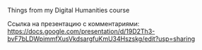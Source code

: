 Things from my Digital Humanities course  

Ссылка на презентацию с комментариями: https://docs.google.com/presentation/d/19D2Th3-bvF7bLDWpimmfXusVkdsargfuKmU34Hszskg/edit?usp=sharing
